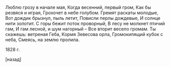 Люблю грозу в начале мая,
Когда весенний, первый гром,
Как бы резвяся и играя,
Грохочет в небе голубом.
Гремят раскаты молодые,
Вот дождик брызнул, пыль летит,
Повисли перлы дождевые,
И солнце нити золотит.
С горы бежит поток проворный,
В лесу не молкнет птичий гам,
И гам лесной, и шум нагорный –
Все вторит весело громам.
Ты скажешь: ветреная Геба,
Кормя Зевесова орла,
Громокипящий кубок с неба,
Смеясь, на землю пролила.

1828 г.

[назад]